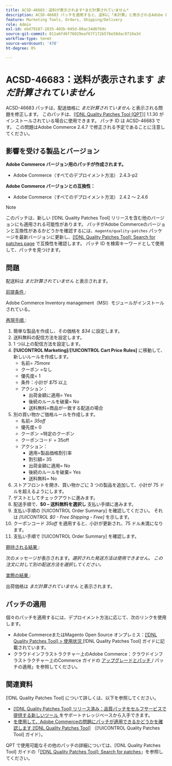 ```yaml
---
title: ACSD-46683：送料が表示されます*まだ計算されていません*
description: ACSD-46683 パッチを適用すると、送料に「未計算」と表示されるAdobe Commerceの問題が修正されます。
feature: Marketing Tools, Orders, Shipping/Delivery
role: Admin
exl-id: ebd79187-2835-403b-945d-80ac34d6fb9c
source-git-commit: 011a6f46f76029eaf67f172b576e58dac9710a3d
workflow-type: tm+mt
source-wordcount: '478'
ht-degree: 0%

---
```


# ACSD-46683：送料が表示されます *まだ計算されていません*

ACSD-46683 パッチは、配送価格に *まだ計算されていません* と表示される問題を修正します。 このパッチは、[[!DNL Quality Patches Tool (QPT)]](https://experienceleague.adobe.com/en/docs/commerce-operations/tools/quality-patches-tool/quality-patches-tool-to-self-serve-quality-patches) 1.1.30 がインストールされている場合に使用できます。 パッチ ID は ACSD-46683 です。 この問題はAdobe Commerce 2.4.7 で修正される予定であることに注意してください。

## 影響を受ける製品とバージョン

**Adobe Commerce バージョン用のパッチが作成されます。**

* Adobe Commerce（すべてのデプロイメント方法） 2.4.3-p2

**Adobe Commerce バージョンとの互換性：**

* Adobe Commerce（すべてのデプロイメント方法） 2.4.2 ～ 2.4.6

>[!NOTE]
>
>このパッチは、新しい [!DNL Quality Patches Tool] リリースを含む他のバージョンにも適用される可能性があります。 パッチがAdobe Commerceのバージョンと互換性があるかどうかを確認するには、`magento/quality-patches` パッケージを最新バージョンに更新し、[[!DNL Quality Patches Tool]: Search for patches page](https://experienceleague.adobe.com/tools/commerce-quality-patches/index.html) で互換性を確認します。 パッチ ID を検索キーワードとして使用して、パッチを見つけます。

## 問題

配送料は *まだ計算されていません* と表示されます。

<u> 前提条件 </u>:

Adobe Commerce Inventory management（MSI）モジュールがインストールされている。

<u> 再現手順 </u>:

1. 簡単な製品を作成し、その価格を *$34* に設定します。
1. 送料無料の配信方法を設定します。
1. 1 つ以上の配信方法を設定します。
1. **[!UICONTROL Marketing]**/**[!UICONTROL Cart Price Rules]** に移動して、新しいルールを作成します。
   * 名前= *75more*
   * クーポン =なし
   * 優先度= 1
   * 条件：小計が *$75* 以上
   * アクション：
      * 出荷金額に適用= Yes
      * 後続のルールを破棄= No
      * 送料無料=商品が一致する配送の場合
1. 別の買い物かご価格ルールを作成します。
   * 名前= *35off*
   * 優先度= 0
   * クーポン =特定のクーポン
   * クーポンコード = 35off
   * アクション：
      * 適用=製品価格割引率
      * 割引額= 35
      * 出荷金額に適用= No
      * 後続のルールを破棄= Yes
      * 送料無料= No
1. ストアフロントを開き、買い物かごに 3 つの製品を追加して、小計が 75 ドルを超えるようにします。
1. ゲストとしてチェックアウトに進みます。
1. 配送手順で、**$0 – 送料無料を選択し** 支払い手順に進みます。
1. 支払い手順の [!UICONTROL Order Summary] を確認してください。 それは *[!UICONTROL $0 - Free Shipping - Free]* を示します。
1. クーポンコード *35off* を適用すると、小計が更新され、75 ドル未満になります。
1. 支払い手順で [!UICONTROL Order Summary] を確認します。

<u> 期待される結果 </u>:

次のメッセージが表示されます。*選択された発送方法は使用できません。 この注文に対して別の配送方法を選択してください。*

<u> 実際の結果 </u>:

出荷価格は *まだ計算されていません* と表示されます。

## パッチの適用

個々のパッチを適用するには、デプロイメント方法に応じて、次のリンクを使用します。

* Adobe CommerceまたはMagento Open Source オンプレミス：[[!DNL Quality Patches Tool] > 使用状況 ](/help/tools/quality-patches-tool/usage.md)[!DNL Quality Patches Tool] ガイドに記載されています。
* クラウドインフラストラクチャー上のAdobe Commerce：クラウドインフラストラクチャー上のCommerce ガイドの [ アップグレードとパッチ ](https://experienceleague.adobe.com/docs/commerce-cloud-service/user-guide/develop/upgrade/apply-patches.html)/ パッチの適用」を参照してください。

## 関連資料

[!DNL Quality Patches Tool] について詳しくは、以下を参照してください。

* [[!DNL Quality Patches Tool]  リリース済み：品質パッチをセルフサービスで提供する新しいツール ](https://experienceleague.adobe.com/en/docs/commerce-operations/tools/quality-patches-tool/quality-patches-tool-to-self-serve-quality-patches) をサポートナレッジベースから入手できます。
* [ を使用して、Adobe Commerceの問題にパッチが適用できるかどうかを確認します  [!DNL Quality Patches Tool]](/help/tools/quality-patches-tool/patches-available-in-qpt/check-patch-for-magento-issue-with-magento-quality-patches.md) （[!UICONTROL Quality Patches Tool] ガイド）。


QPT で使用可能なその他のパッチの詳細については、[!DNL Quality Patches Tool] ガイドの「[[!DNL Quality Patches Tool]: Search for patches](https://experienceleague.adobe.com/tools/commerce-quality-patches/index.html)」を参照してください。
